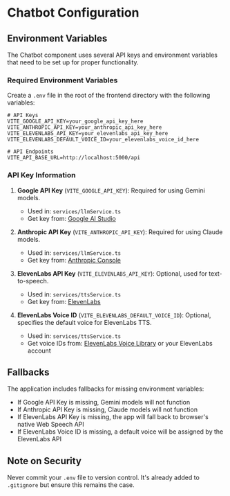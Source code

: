 # Chatbot Configuration

## Environment Variables

The Chatbot component uses several API keys and environment variables that need to be set up for proper functionality.

### Required Environment Variables

Create a `.env` file in the root of the frontend directory with the following variables:

```
# API Keys
VITE_GOOGLE_API_KEY=your_google_api_key_here
VITE_ANTHROPIC_API_KEY=your_anthropic_api_key_here
VITE_ELEVENLABS_API_KEY=your_elevenlabs_api_key_here
VITE_ELEVENLABS_DEFAULT_VOICE_ID=your_elevenlabs_voice_id_here

# API Endpoints
VITE_API_BASE_URL=http://localhost:5000/api
```

### API Key Information

1. **Google API Key** (`VITE_GOOGLE_API_KEY`): Required for using Gemini models.
   - Used in: `services/llmService.ts`
   - Get key from: [Google AI Studio](https://makersuite.google.com/)

2. **Anthropic API Key** (`VITE_ANTHROPIC_API_KEY`): Required for using Claude models.
   - Used in: `services/llmService.ts`
   - Get key from: [Anthropic Console](https://console.anthropic.com/)

3. **ElevenLabs API Key** (`VITE_ELEVENLABS_API_KEY`): Optional, used for text-to-speech.
   - Used in: `services/ttsService.ts`
   - Get key from: [ElevenLabs](https://elevenlabs.io/)

4. **ElevenLabs Voice ID** (`VITE_ELEVENLABS_DEFAULT_VOICE_ID`): Optional, specifies the default voice for ElevenLabs TTS.
   - Used in: `services/ttsService.ts`
   - Get voice IDs from: [ElevenLabs Voice Library](https://elevenlabs.io/voice-library) or your ElevenLabs account

## Fallbacks

The application includes fallbacks for missing environment variables:

- If Google API Key is missing, Gemini models will not function
- If Anthropic API Key is missing, Claude models will not function
- If ElevenLabs API Key is missing, the app will fall back to browser's native Web Speech API
- If ElevenLabs Voice ID is missing, a default voice will be assigned by the ElevenLabs API

## Note on Security

Never commit your `.env` file to version control. It's already added to `.gitignore` but ensure this remains the case. 
